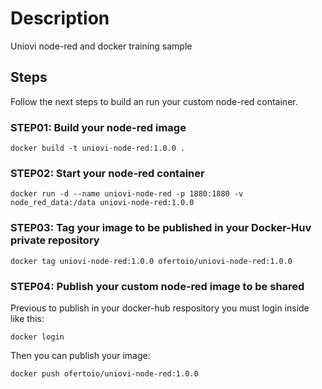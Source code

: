 # Description
Uniovi node-red and docker training sample

## Steps 
Follow the next steps to build an run your custom node-red container.

### STEP01: Build your node-red image
 ```
docker build -t uniovi-node-red:1.0.0 .
 ```

### STEP02: Start your node-red container
 ```
docker run -d --name uniovi-node-red -p 1880:1880 -v node_red_data:/data uniovi-node-red:1.0.0
 ```

### STEP03: Tag your image to be published in your Docker-Huv private repository
```
docker tag uniovi-node-red:1.0.0 ofertoio/uniovi-node-red:1.0.0
 ```

### STEP04: Publish your custom node-red image to be shared
Previous to publish in your docker-hub respository you must login inside like this:
 ```
docker login
 ```

Then you can publish your image:

 ```
docker push ofertoio/uniovi-node-red:1.0.0
 ```
